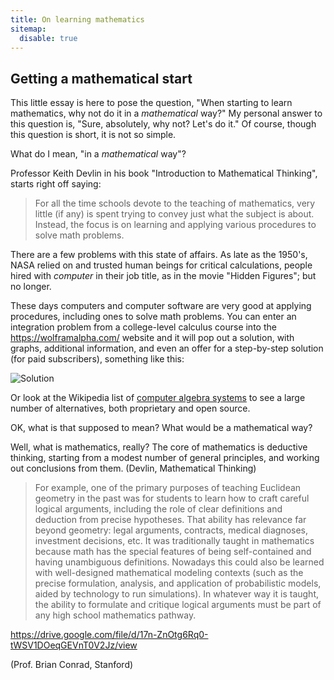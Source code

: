 ```yaml
---
title: On learning mathematics
sitemap:
  disable: true
---
```

## Getting a mathematical start

This little essay is here to pose the question, "When starting to learn mathematics, why not do it in a *mathematical* way?" My personal answer to this question is, "Sure, absolutely, why not? Let's do it." Of course, though this question is short, it is not so simple.

What do I mean, "in a *mathematical* way"?

Professor Keith Devlin in his book "Introduction to Mathematical Thinking", starts right off saying:

> For all the time schools devote to the teaching of mathematics, very little (if any) is spent trying to convey just what the subject is about. Instead, the focus is on learning and applying various procedures to solve math problems.

There are a few problems with this state of affairs. As late as the 1950's, NASA relied on and trusted human beings for critical calculations, people hired with *computer* in their job title, as in the movie "Hidden Figures"; but no longer.

These days computers and computer software are very good at applying procedures, including ones to solve math problems. You can enter an integration problem from a college-level calculus course into the https://wolframalpha.com/ website and it will pop out a solution, with graphs, additional information, and even an offer for a step-by-step solution (for paid subscribers), something like this:

![Solution](WolframIntegral.png)

Or look at the Wikipedia list of [computer algebra systems](https://en.wikipedia.org/wiki/List_of_computer_algebra_systems) to see a large number of alternatives, both proprietary and open source.

OK, what is that supposed to mean? What would be a mathematical way?

Well, what is mathematics, really? The core of mathematics is deductive thinking, starting from a modest number of general principles, and working out conclusions from them. (Devlin, Mathematical Thinking)



> For example, one of the primary purposes of teaching Euclidean geometry in the past was for
> students to learn how to craft careful logical arguments, including the role of clear definitions
> and deduction from precise hypotheses. That ability has relevance far beyond geometry: legal
> arguments, contracts, medical diagnoses, investment decisions, etc. It was traditionally taught
> in mathematics because math has the special features of being self-contained and having
> unambiguous definitions. Nowadays this could also be learned with well-designed
> mathematical modeling contexts (such as the precise formulation, analysis, and application of
> probabilistic models, aided by technology to run simulations). In whatever way it is taught, the
> ability to formulate and critique logical arguments must be part of any high school mathematics
> pathway.

https://drive.google.com/file/d/17n-ZnOtg6Rq0-tWSV1DOeqGEVnT0V2Jz/view

(Prof. Brian Conrad, Stanford)
